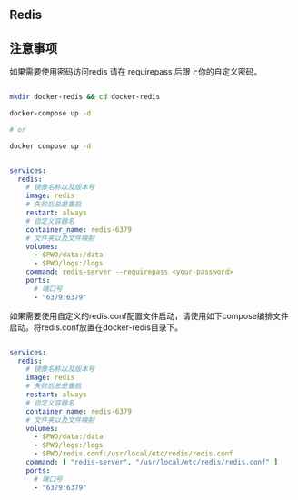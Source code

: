 ## Redis

## 注意事项

如果需要使用密码访问redis 请在 requirepass 后跟上你的自定义密码。

```bash

mkdir docker-redis && cd docker-redis

docker-compose up -d

# or

docker compose up -d

```

```yaml

services:
  redis:
    # 镜像名称以及版本号
    image: redis
    # 失败后总是重启
    restart: always
    # 自定义容器名
    container_name: redis-6379
    # 文件夹以及文件映射
    volumes:
      - $PWD/data:/data
      - $PWD/logs:/logs
    command: redis-server --requirepass <your-password>
    ports:
      # 端口号
      - "6379:6379"
```

如果需要使用自定义的redis.conf配置文件启动，请使用如下compose编排文件启动。将redis.conf放置在docker-redis目录下。

```yaml

services:
  redis:
    # 镜像名称以及版本号
    image: redis
    # 失败后总是重启
    restart: always
    # 自定义容器名
    container_name: redis-6379
    # 文件夹以及文件映射
    volumes:
      - $PWD/data:/data
      - $PWD/logs:/logs
      - $PWD/redis.conf:/usr/local/etc/redis/redis.conf
    command: [ "redis-server", "/usr/local/etc/redis/redis.conf" ]
    ports:
      # 端口号
      - "6379:6379"
```
